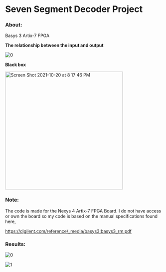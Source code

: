 # Seven Segment Decoder Project

### About:

Basys 3 Artix-7 FPGA 

**The relationship between the input and output**

![0](https://user-images.githubusercontent.com/89553126/138180469-c66523bb-f2bf-42b5-bc41-26f11a1b7f11.png)

**Black box**

<img width="377" alt="Screen Shot 2021-10-20 at 8 17 46 PM" src="https://user-images.githubusercontent.com/89553126/138194093-16b0ead9-3802-4bda-9de0-6f672ba2277b.png">
 
### Note:

The code is made for the Nexys 4 Artix-7 FPGA Board. I do not have access or own the board so my code is based on the manual specifications found here,

https://digilent.com/reference/_media/basys3:basys3_rm.pdf

### Results: 

![0](https://user-images.githubusercontent.com/89553126/138179532-c3e6f2e4-6f4c-451f-b47f-fa39fce5667c.png)

![1](https://user-images.githubusercontent.com/89553126/138179536-9018eec0-4211-4925-9c21-a2869f8cbf2e.png)
